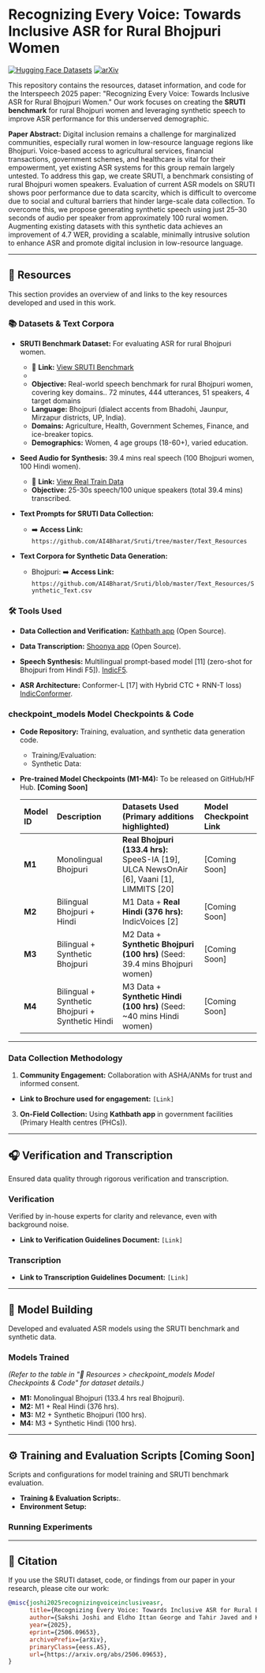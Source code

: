 # Recognizing Every Voice: Towards Inclusive ASR for Rural Bhojpuri Women


[![Hugging Face Datasets](https://img.shields.io/badge/%F0%9F%A4%97%20Hugging%20Face-Datasets-blue)](https://huggingface.co/datasets/ai4bharat/Rural_Women_Bhojpuri)
[![arXiv](https://img.shields.io/badge/arXiv-PAPER_ID_HERE-b31b1b.svg)](https://arxiv.org/abs/2506.09653)

This repository contains the resources, dataset information, and code for the Interspeech 2025 paper: "Recognizing Every Voice: Towards Inclusive ASR for Rural Bhojpuri Women." Our work focuses on creating the **SRUTI benchmark** for rural Bhojpuri women and leveraging synthetic speech to improve ASR performance for this underserved demographic.

**Paper Abstract:**
Digital inclusion remains a challenge for marginalized communities, especially rural women in low-resource language regions like Bhojpuri. Voice-based access to agricultural services, financial transactions, government schemes, and healthcare is vital for their empowerment, yet existing ASR systems for this group remain largely untested. To address this gap, we create SRUTI, a benchmark consisting of rural Bhojpuri women speakers. Evaluation of current ASR models on SRUTI shows poor performance due to data scarcity, which is difficult to overcome due to social and cultural barriers that hinder large-scale data collection. To overcome this, we propose generating synthetic speech using just 25–30 seconds of audio per speaker from approximately 100 rural women. Augmenting existing datasets with this synthetic data achieves an improvement of 4.7 WER, providing a scalable, minimally intrusive solution to enhance ASR and promote digital inclusion in low-resource language.

---
## 🔗 Resources

This section provides an overview of and links to the key resources developed and used in this work.

### 📚 Datasets & Text Corpora

* **SRUTI Benchmark Dataset:** For evaluating ASR for rural Bhojpuri women.
    *  🤗 **Link:** [View SRUTI Benchmark](https://huggingface.co/datasets/ai4bharat/Rural_Women_Bhojpuri/viewer/default/benchmark?views%5B%5D=benchmark)
   *
   * **Objective:** Real-world speech benchmark for rural Bhojpuri women, covering key domains.. 72 minutes, 444 utterances, 51 speakers, 4 target domains
   * **Language:** Bhojpuri (dialect accents from Bhadohi, Jaunpur, Mirzapur districts, UP, India).
   * **Domains:** Agriculture, Health, Government Schemes, Finance, and ice-breaker topics.
   * **Demographics:** Women, 4 age groups (18-60+), varied education.
* **Seed Audio for Synthesis:** 39.4 mins real speech (100 Bhojpuri women, 100 Hindi women).
    *  🤗 **Link:** [View Real Train Data](https://huggingface.co/datasets/ai4bharat/Rural_Women_Bhojpuri/viewer/default/train_real)
  * **Objective:** 25-30s speech/100 unique speakers (total 39.4 mins) transcribed.

* **Text Prompts for SRUTI Data Collection:**
    * ➡️ **Access Link:** `https://github.com/AI4Bharat/Sruti/tree/master/Text_Resources`
* **Text Corpora for Synthetic Data Generation:**
    * Bhojpuri: ➡️ **Access Link:** `https://github.com/AI4Bharat/Sruti/blob/master/Text_Resources/Synthetic_Text.csv`

### 🛠️ Tools Used

* **Data Collection and Verification:** [Kathbath app](https://ai4bharat.iitm.ac.in/tools/Kathbath) (Open Source).
* **Data Transcription:** [Shoonya app](https://ai4bharat.iitm.ac.in/tools/Shoonya) (Open Source).

* **Speech Synthesis:** Multilingual prompt-based model [11] (zero-shot for Bhojpuri from Hindi F5]). [IndicF5](https://huggingface.co/spaces/ai4bharat/IndicF5).
* **ASR Architecture:** Conformer-L [17] with Hybrid CTC + RNN-T loss) [IndicConformer](https://github.com/AI4Bharat/IndicConformerASR).

### checkpoint_models Model Checkpoints & Code

* **Code Repository:** Training, evaluation, and synthetic data generation code.
    * Training/Evaluation: 
    * Synthetic Data: 
* **Pre-trained Model Checkpoints (M1-M4):** To be released on GitHub/HF Hub. **[Coming Soon]**

    | Model ID | Description                                       | Datasets Used (Primary additions highlighted)                                                                 | Model Checkpoint Link         |
    | :------- | :------------------------------------------------ | :------------------------------------------------------------------------------------------------------------ | :---------------------------- |
    | **M1** | Monolingual Bhojpuri                              | **Real Bhojpuri (133.4 hrs):** SpeeS-IA [19], ULCA NewsOnAir [6], Vaani [1], LIMMITS [20]                       | [Coming Soon] |
    | **M2** | Bilingual Bhojpuri + Hindi                        | M1 Data + **Real Hindi (376 hrs):** IndicVoices [2]                                                           | [Coming Soon] |
    | **M3** | Bilingual + Synthetic Bhojpuri                  | M2 Data + **Synthetic Bhojpuri (100 hrs)** (Seed: 39.4 mins Bhojpuri women)                                     | [Coming Soon] |
    | **M4** | Bilingual + Synthetic Bhojpuri + Synthetic Hindi | M3 Data + **Synthetic Hindi (100 hrs)** (Seed: ~40 mins Hindi women)                                          | [Coming Soon] |

---


### Data Collection Methodology
1.  **Community Engagement:** Collaboration with ASHA/ANMs for trust and informed consent. 
   *  **Link to Brochure used for engagement:** `[Link]`
3.  **On-Field Collection:** Using **Kathbath app** in government facilities (Primary Health centres (PHCs)).



---
## 🎧 Verification and Transcription

Ensured data quality through rigorous verification and transcription.

### Verification
Verified by in-house experts for clarity and relevance, even with background noise.
   *  **Link to Verification Guidelines Document:** `[Link]`


### Transcription
   *  **Link to Transcription Guidelines Document:** `[Link]`

---
## 🤖 Model Building 

Developed and evaluated ASR models using the SRUTI benchmark and synthetic data.

### Models Trained
*(Refer to the table in "🔗 Resources > checkpoint_models Model Checkpoints & Code" for dataset details.)*
* **M1:** Monolingual Bhojpuri (133.4 hrs real Bhojpuri).
* **M2:** M1 + Real Hindi (376 hrs).
* **M3:** M2 + Synthetic Bhojpuri (100 hrs).
* **M4:** M3 + Synthetic Hindi (100 hrs).

---
## ⚙️ Training and Evaluation Scripts  **[Coming Soon]**

Scripts and configurations for model training and SRUTI benchmark evaluation.

* **Training & Evaluation Scripts:**.
* **Environment Setup:**
    

### Running Experiments


---
## 📜 Citation

If you use the SRUTI dataset, code, or findings from our paper in your research, please cite our work:

```bibtex
@misc{joshi2025recognizingvoiceinclusiveasr,
      title={Recognizing Every Voice: Towards Inclusive ASR for Rural Bhojpuri Women}, 
      author={Sakshi Joshi and Eldho Ittan George and Tahir Javed and Kaushal Bhogale and Nikhil Narasimhan and Mitesh M. Khapra},
      year={2025},
      eprint={2506.09653},
      archivePrefix={arXiv},
      primaryClass={eess.AS},
      url={https://arxiv.org/abs/2506.09653}, 
}
